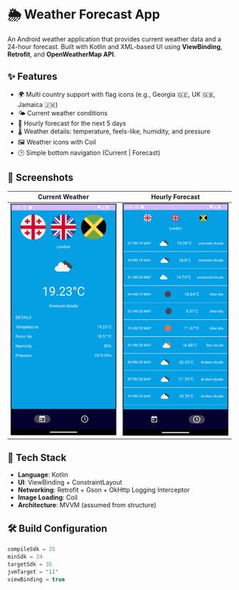 # 🌦️ Weather Forecast App

An Android weather application that provides current weather data and a 24-hour forecast. Built with Kotlin and XML-based UI using **ViewBinding**, **Retrofit**, and **OpenWeatherMap API**.

## ✨ Features

- 🌍 Multi country support with flag icons (e.g., Georgia 🇬🇪, UK 🇬🇧, Jamaica 🇯🇲)
- 🌤️ Current weather conditions
- 📆 Hourly forecast for the next 5 days
- 🌡️ Weather details: temperature, feels-like, humidity, and pressure
- 🖼️ Weather icons with Coil
- 🕒 Simple bottom navigation (Current | Forecast)

## 📸 Screenshots

| Current Weather | Hourly Forecast |
|-----------------|-----------------|
| ![Current](current.png)| ![Forecast](forecast.png) |

## 🔧 Tech Stack

- **Language**: Kotlin
- **UI**: ViewBinding + ConstraintLayout
- **Networking**: Retrofit + Gson + OkHttp Logging Interceptor
- **Image Loading**: Coil
- **Architecture**: MVVM (assumed from structure)

## 🛠️ Build Configuration

```groovy
compileSdk = 35
minSdk = 24
targetSdk = 35
jvmTarget = "11"
viewBinding = true
